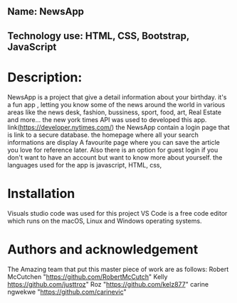 

## Name: NewsApp
## Technology use: HTML, CSS, Bootstrap, JavaScript


# Description:

NewsApp is a project that give a detail information about your birthday.
it's a fun app , letting you know some of the news around the world in 
various areas like the news desk, fashion, bussiness, sport, food, art, 
Real Estate and more...
the new york times API was used to developed this app. 
link(https://developer.nytimes.com/)
the NewsApp contain a login page that is link to a secure database.
the homepage where all your search informations are display
A favourite page where you can save the article you love for reference later.
Also there is an option for guest login if you don't want to have an account but want to 
know more about yourself. 
the languages used for the app is javascript, HTML, css, 









# Installation

Visuals studio code was used for this project
 VS Code is a free code editor which runs on the macOS, 
 Linux and Windows operating systems.
 



# Authors and acknowledgement
The Amazing team that put this master piece of work are as follows:
Robert McCutchen "https://github.com/RobertMcCutch"
Kelly https://github.com/justtroz"
Roz "https://github.com/kelz877"
carine ngwekwe "https://github.com/carinevic"


